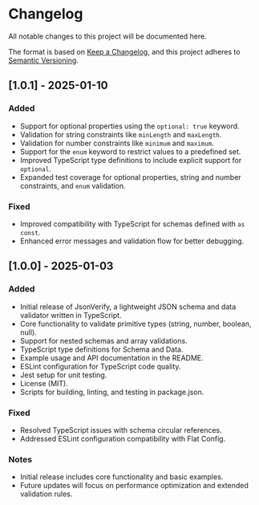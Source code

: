 # Changelog

All notable changes to this project will be documented here.

The format is based on [Keep a Changelog](https://keepachangelog.com/), and this project adheres to [Semantic Versioning](https://semver.org/).

## [1.0.1] - 2025-01-10

### Added

- Support for optional properties using the `optional: true` keyword.
- Validation for string constraints like `minLength` and `maxLength`.
- Validation for number constraints like `minimum` and `maximum`.
- Support for the `enum` keyword to restrict values to a predefined set.
- Improved TypeScript type definitions to include explicit support for `optional`.
- Expanded test coverage for optional properties, string and number constraints, and `enum` validation.

### Fixed

- Improved compatibility with TypeScript for schemas defined with `as const`.
- Enhanced error messages and validation flow for better debugging.

## [1.0.0] - 2025-01-03

### Added

- Initial release of JsonVerify, a lightweight JSON schema and data validator written in TypeScript.
- Core functionality to validate primitive types (string, number, boolean, null).
- Support for nested schemas and array validations.
- TypeScript type definitions for Schema and Data.
- Example usage and API documentation in the README.
- ESLint configuration for TypeScript code quality.
- Jest setup for unit testing.
- License (MIT).
- Scripts for building, linting, and testing in package.json.

### Fixed

- Resolved TypeScript issues with schema circular references.
- Addressed ESLint configuration compatibility with Flat Config.

### Notes

- Initial release includes core functionality and basic examples.
- Future updates will focus on performance optimization and extended validation rules.
